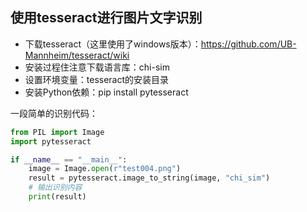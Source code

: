 ## 使用tesseract进行图片文字识别

  - 下载tesseract（这里使用了windows版本）：https://github.com/UB-Mannheim/tesseract/wiki
  - 安装过程住注意下载语言库：chi-sim
  - 设置环境变量：tesseract的安装目录
  - 安装Python依赖：pip install pytesseract

  一段简单的识别代码：  

```python
from PIL import Image
import pytesseract

if __name__ == "__main__":
    image = Image.open(r"test004.png")
    result = pytesseract.image_to_string(image, "chi_sim")
    # 输出识别内容
    print(result)
```


